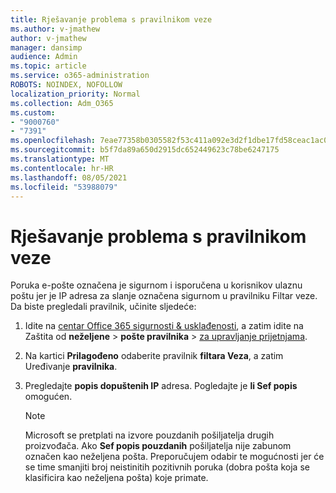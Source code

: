 ```yaml
---
title: Rješavanje problema s pravilnikom veze
ms.author: v-jmathew
author: v-jmathew
manager: dansimp
audience: Admin
ms.topic: article
ms.service: o365-administration
ROBOTS: NOINDEX, NOFOLLOW
localization_priority: Normal
ms.collection: Adm_O365
ms.custom:
- "9000760"
- "7391"
ms.openlocfilehash: 7eae77358b0305582f53c411a092e3d2f1dbe17fd58ceac1ac00d5c07b3dd202
ms.sourcegitcommit: b5f7da89a650d2915dc652449623c78be6247175
ms.translationtype: MT
ms.contentlocale: hr-HR
ms.lasthandoff: 08/05/2021
ms.locfileid: "53988079"
---
```

# <a name="fix-connection-policy"></a>Rješavanje problema s pravilnikom veze

Poruka e-pošte označena je sigurnom i isporučena u korisnikov ulaznu poštu jer je IP adresa za slanje označena sigurnom u pravilniku Filtar veze. Da biste pregledali pravilnik, učinite sljedeće:

1. Idite na [centar Office 365 sigurnosti & usklađenosti](https://go.microsoft.com/fwlink/p/?linkid=2077143), a zatim idite na Zaštita od **neželjene**  >  **pošte pravilnika**  >  [za upravljanje prijetnjama](https://go.microsoft.com/fwlink/?linkid=2101518).
2. Na kartici **Prilagođeno** odaberite pravilnik **filtara Veza**, a zatim Uređivanje **pravilnika**.
3. Pregledajte **popis dopuštenih IP** adresa. Pogledajte je **li Sef popis** omogućen.

    > [!NOTE]
    > Microsoft se pretplati na izvore pouzdanih pošiljatelja drugih proizvođača. Ako **Sef popis pouzdanih** pošiljatelja nije zabunom označen kao neželjena pošta. Preporučujem odabir te mogućnosti jer će se time smanjiti broj neistinitih pozitivnih poruka (dobra pošta koja se klasificira kao neželjena pošta) koje primate.
